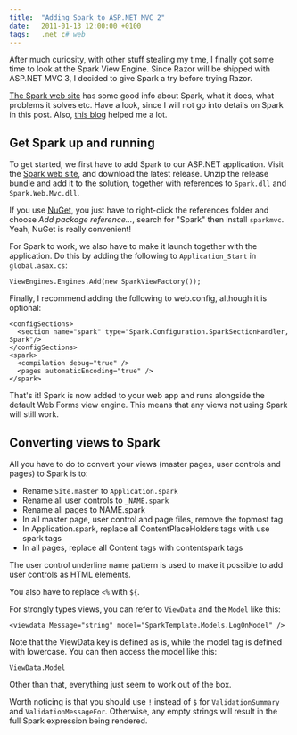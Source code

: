```yaml
---
title:	"Adding Spark to ASP.NET MVC 2"
date:	2011-01-13 12:00:00 +0100
tags: 	.net c# web
---
```



After much curiosity, with other stuff stealing my time, I finally got some time
to look at the Spark View Engine. Since Razor will be shipped with ASP.NET MVC 3,
I decided to give Spark a try before trying Razor.

[The Spark web site](http://sparkviewengine.com/) has some good info about Spark,
what it does, what problems it solves etc. Have a look, since I will not go into
details on Spark in this post. Also, [this blog](http://nyveldt.com/blog/post/Exploring-Spark-View-Engine-for-ASPNET-MVC-e28093-Part-1.aspx) helped me a lot.


## Get Spark up and running

To get started, we first have to add Spark to our ASP.NET application. Visit the
[Spark web site](http://sparkviewengine.com/), and download the latest release.
Unzip the release bundle and add it to the solution, together with references to
`Spark.dll` and `Spark.Web.Mvc.dll`.

If you use [NuGet](http://nuget.codeplex.com/), you just have to right-click the
references folder and choose *Add package reference...*, search for "Spark" then
install `sparkmvc`. Yeah, NuGet is really convenient!

For Spark to work, we also have to make it launch together with the application.
Do this by adding the following to `Application_Start` in `global.asax.cs`:

	ViewEngines.Engines.Add(new SparkViewFactory());

Finally, I recommend adding the following to web.config, although it is optional:

	<configSections>
	  <section name="spark" type="Spark.Configuration.SparkSectionHandler, Spark"/>
	</configSections>
	<spark>
	  <compilation debug="true" />
	  <pages automaticEncoding="true" />
	</spark>

That's it! Spark is now added to your web app and runs alongside the default Web
Forms view engine. This means that any views not using Spark will still work.


## Converting views to Spark

All you have to do to convert your views (master pages, user controls and pages)
to Spark is to:

- Rename `Site.master` to `Application.spark`
- Rename all user controls to `_NAME.spark`
- Rename all pages to NAME.spark
- In all master page, user control and page files, remove the topmost tag
- In Application.spark, replace all ContentPlaceHolders tags with use spark tags
- In all pages, replace all Content tags with contentspark tags

The user control underline name pattern is used to make it possible to add user
controls as HTML elements.

You also have to replace `<%` with `${`.

For strongly types views, you can refer to `ViewData` and the `Model` like this:

	<viewdata Message="string" model="SparkTemplate.Models.LogOnModel" />

Note that the ViewData key is defined as is, while the model tag is defined with
lowercase. You can then access the model like this:

	ViewData.Model

Other than that, everything just seem to work out of the box.

Worth noticing is that you should use `!` instead of `$` for `ValidationSummary`
and `ValidationMessageFor`. Otherwise, any empty strings will result in the full
Spark expression being rendered.